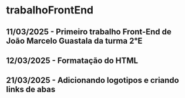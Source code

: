# trabalhoFrontEnd
11/03/2025 - Primeiro trabalho Front-End de João Marcelo Guastala da turma 2°E 
---
12/03/2025 - Formatação do HTML 
---
21/03/2025 - Adicionando logotipos e criando links de abas
---
